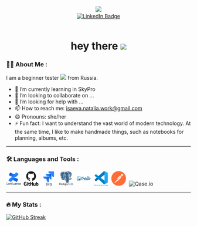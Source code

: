 <div id="header" align="center">
  <img src="https://media.giphy.com/media/BferOKonYOspm28AiB/giphy.gif" width="200"/>
</div>

<div id="badges" align="center">
  <a href="your-linkedin-URL">
    <img src="https://img.shields.io/badge/LinkedIn-blue?style=for-the-badge&logo=linkedin&logoColor=white" alt="LinkedIn Badge"/>
  </a>
</div>

<div id="badges" align="center">
<img src="https://komarev.com/ghpvc/?username=IsaevaNatalia&style=flat-square&color=blue" alt=""/>
</div>

<h1 align="center">
  hey there
  <img src="https://media.giphy.com/media/hvRJCLFzcasrR4ia7z/giphy.gif" width="30px"/>
</h1>

### :woman_technologist: About Me :

I am a beginner tester <img src="https://media.giphy.com/media/WUlplcMpOCEmTGBtBW/giphy.gif" width="30"> from Russia.
- 🌱 I’m currently learning in SkyPro 
- 👯 I’m looking to collaborate on ...
- 🤔 I’m looking for help with ...
- 📫 How to reach me: isaeva.natalia.work@gmail.com
- 😄 Pronouns: she/her
- ⚡ Fun fact: I want to understand the vast world of modern technology. At the same time, I like to make handmade things, such as notebooks for planning, albums, etc.



---

### :hammer_and_wrench: Languages and Tools :
<div>
  <img src="https://github.com/devicons/devicon/blob/master/icons/confluence/confluence-original-wordmark.svg" title="Confluence" alt="Confluence" width="40" height="40"/>&nbsp;
  <img src="https://github.com/devicons/devicon/blob/master/icons/github/github-original-wordmark.svg" title="GitHub" alt="GitHub" width="40" height="40"/>&nbsp;
  <img src="https://github.com/devicons/devicon/blob/master/icons/jira/jira-original-wordmark.svg" title="Jira" alt="Jira" width="40" height="40"/>&nbsp;
  <img src="https://github.com/devicons/devicon/blob/master/icons/postgresql/postgresql-original-wordmark.svg" title="PostgreSQL" alt="PostgreSQL" width="40" height="40"/>&nbsp;
  <img src="https://github.com/devicons/devicon/blob/master/icons/trello/trello-plain-wordmark.svg" title="Trello" alt="Trello" width="40" height="40"/>&nbsp;
  <img src="https://github.com/devicons/devicon/blob/master/icons/vscode/vscode-original-wordmark.svg" title="VScode" alt="VScode " width="40" height="40"/>&nbsp;
  <img src="https://github.com/IsaevaNatalia/Portfolio-QA-tester/blob/main/postman-icon-svgrepo-com.svg"  title="Postman" alt="Postman" width="40" height="40"/>&nbsp;
  <img src=""  title="Qase.io" alt="Qase.io" width="40" height="40"/>&nbsp;
</div>

---

### :fire: My Stats :
[![GitHub Streak](http://github-readme-streak-stats.herokuapp.com?user=IsaevaNatalia&theme=dark&background=000000)](https://git.io/streak-stats)




